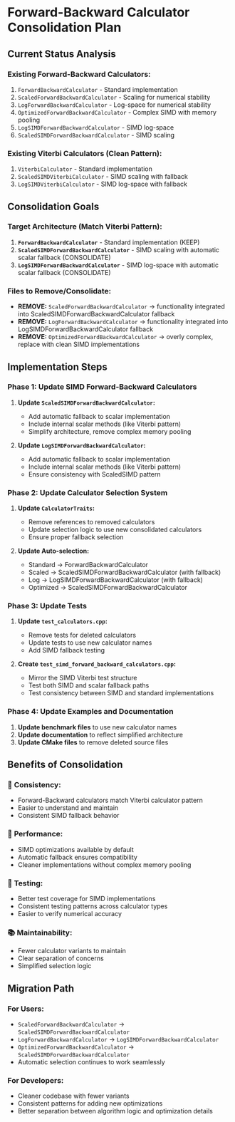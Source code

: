 # Forward-Backward Calculator Consolidation Plan

## Current Status Analysis

### Existing Forward-Backward Calculators:
1. `ForwardBackwardCalculator` - Standard implementation
2. `ScaledForwardBackwardCalculator` - Scaling for numerical stability
3. `LogForwardBackwardCalculator` - Log-space for numerical stability
4. `OptimizedForwardBackwardCalculator` - Complex SIMD with memory pooling
5. `LogSIMDForwardBackwardCalculator` - SIMD log-space
6. `ScaledSIMDForwardBackwardCalculator` - SIMD scaling

### Existing Viterbi Calculators (Clean Pattern):
1. `ViterbiCalculator` - Standard implementation
2. `ScaledSIMDViterbiCalculator` - SIMD scaling with fallback
3. `LogSIMDViterbiCalculator` - SIMD log-space with fallback

## Consolidation Goals

### Target Architecture (Match Viterbi Pattern):
1. **`ForwardBackwardCalculator`** - Standard implementation (KEEP)
2. **`ScaledSIMDForwardBackwardCalculator`** - SIMD scaling with automatic scalar fallback (CONSOLIDATE)
3. **`LogSIMDForwardBackwardCalculator`** - SIMD log-space with automatic scalar fallback (CONSOLIDATE)

### Files to Remove/Consolidate:
- **REMOVE:** `ScaledForwardBackwardCalculator` → functionality integrated into ScaledSIMDForwardBackwardCalculator fallback
- **REMOVE:** `LogForwardBackwardCalculator` → functionality integrated into LogSIMDForwardBackwardCalculator fallback  
- **REMOVE:** `OptimizedForwardBackwardCalculator` → overly complex, replace with clean SIMD implementations

## Implementation Steps

### Phase 1: Update SIMD Forward-Backward Calculators
1. **Update `ScaledSIMDForwardBackwardCalculator`:**
   - Add automatic fallback to scalar implementation
   - Include internal scalar methods (like Viterbi pattern)
   - Simplify architecture, remove complex memory pooling

2. **Update `LogSIMDForwardBackwardCalculator`:**
   - Add automatic fallback to scalar implementation
   - Include internal scalar methods (like Viterbi pattern)
   - Ensure consistency with ScaledSIMD pattern

### Phase 2: Update Calculator Selection System
1. **Update `CalculatorTraits`:**
   - Remove references to removed calculators
   - Update selection logic to use new consolidated calculators
   - Ensure proper fallback selection

2. **Update Auto-selection:**
   - Standard → ForwardBackwardCalculator
   - Scaled → ScaledSIMDForwardBackwardCalculator (with fallback)
   - Log → LogSIMDForwardBackwardCalculator (with fallback)
   - Optimized → ScaledSIMDForwardBackwardCalculator

### Phase 3: Update Tests
1. **Update `test_calculators.cpp`:**
   - Remove tests for deleted calculators
   - Update tests to use new calculator names
   - Add SIMD fallback testing

2. **Create `test_simd_forward_backward_calculators.cpp`:**
   - Mirror the SIMD Viterbi test structure
   - Test both SIMD and scalar fallback paths
   - Test consistency between SIMD and standard implementations

### Phase 4: Update Examples and Documentation
1. **Update benchmark files** to use new calculator names
2. **Update documentation** to reflect simplified architecture
3. **Update CMake files** to remove deleted source files

## Benefits of Consolidation

### 🎯 **Consistency:**
- Forward-Backward calculators match Viterbi calculator pattern
- Easier to understand and maintain
- Consistent SIMD fallback behavior

### 🚀 **Performance:**
- SIMD optimizations available by default
- Automatic fallback ensures compatibility
- Cleaner implementations without complex memory pooling

### 🧪 **Testing:**
- Better test coverage for SIMD implementations
- Consistent testing patterns across calculator types
- Easier to verify numerical accuracy

### 📚 **Maintainability:**
- Fewer calculator variants to maintain
- Clear separation of concerns
- Simplified selection logic

## Migration Path

### For Users:
- `ScaledForwardBackwardCalculator` → `ScaledSIMDForwardBackwardCalculator` 
- `LogForwardBackwardCalculator` → `LogSIMDForwardBackwardCalculator`
- `OptimizedForwardBackwardCalculator` → `ScaledSIMDForwardBackwardCalculator`
- Automatic selection continues to work seamlessly

### For Developers:
- Cleaner codebase with fewer variants
- Consistent patterns for adding new optimizations
- Better separation between algorithm logic and optimization details
